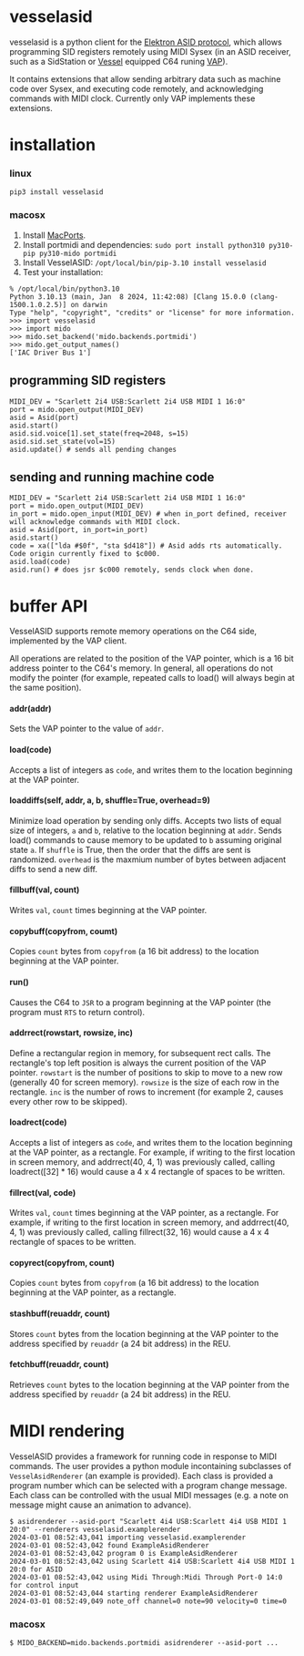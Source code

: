 # vesselasid

vesselasid is a python client for the [Elektron ASID protocol](http://paulus.kapsi.fi/asid_protocol.txt), which allows programming SID registers remotely using MIDI Sysex (in an ASID receiver, such as a SidStation or [Vessel](https://github.com/anarkiwi/vessel) equipped C64 runing [VAP](https://github.com/anarkiwi/vap)).

It contains extensions that allow sending arbitrary data such as machine code over Sysex, and executing code remotely, and acknowledging commands with MIDI clock. Currently only VAP implements these extensions.

# installation

### linux

```
pip3 install vesselasid
```

### macosx

1. Install [MacPorts](https://www.macports.org/install.php).
2. Install portmidi and dependencies: ```sudo port install python310 py310-pip py310-mido portmidi```
3. Install VesselASID: ```/opt/local/bin/pip-3.10 install vesselasid```
4. Test your installation:
```
% /opt/local/bin/python3.10                 
Python 3.10.13 (main, Jan  8 2024, 11:42:08) [Clang 15.0.0 (clang-1500.1.0.2.5)] on darwin
Type "help", "copyright", "credits" or "license" for more information.
>>> import vesselasid
>>> import mido
>>> mido.set_backend('mido.backends.portmidi')
>>> mido.get_output_names()
['IAC Driver Bus 1']
````

## programming SID registers

```
MIDI_DEV = "Scarlett 2i4 USB:Scarlett 2i4 USB MIDI 1 16:0"
port = mido.open_output(MIDI_DEV)
asid = Asid(port)
asid.start()
asid.sid.voice[1].set_state(freq=2048, s=15)
asid.sid.set_state(vol=15)
asid.update() # sends all pending changes
```

## sending and running machine code

```
MIDI_DEV = "Scarlett 2i4 USB:Scarlett 2i4 USB MIDI 1 16:0"
port = mido.open_output(MIDI_DEV)
in_port = mido.open_input(MIDI_DEV) # when in_port defined, receiver will acknowledge commands with MIDI clock.
asid = Asid(port, in_port=in_port)
asid.start()
code = xa(["lda #$0f", "sta $d418"]) # Asid adds rts automatically. Code origin currently fixed to $c000.
asid.load(code)
asid.run() # does jsr $c000 remotely, sends clock when done.
```

# buffer API

VesselASID supports remote memory operations on the C64 side, implemented by the VAP client.

All operations are related to the position of the VAP pointer, which is a 16 bit address pointer to the C64's memory.
In general, all operations do not modify the pointer (for example, repeated calls to load() will always begin at the
same position).

#### addr(addr)

Sets the VAP pointer to the value of ```addr```.

#### load(code)

Accepts a list of integers as ```code```, and writes them to the location beginning at the VAP pointer.

#### loaddiffs(self, addr, a, b, shuffle=True, overhead=9)

Minimize load operation by sending only diffs.  Accepts two lists of equal size of integers, ```a``` and ```b```,
relative to the location beginning at ```addr```. Sends load() commands to cause memory to be updated to ```b``` 
assuming original state ```a```. If ```shuffle``` is True, then the order that the diffs are sent is randomized. 
```overhead``` is the maxmium number of bytes between adjacent diffs to send a new diff.

#### fillbuff(val, count)

Writes ```val```, ```count``` times beginning at the VAP pointer.

#### copybuff(copyfrom, coumt)

Copies ```count``` bytes from ```copyfrom``` (a 16 bit address) to the location beginning at the VAP pointer.

#### run()

Causes the C64 to ```JSR``` to a program beginning at the VAP pointer (the program must ```RTS``` to return control).

#### addrrect(rowstart, rowsize, inc)

Define a rectangular region in memory, for subsequent rect calls. The rectangle's top left position is always
the current position of the VAP pointer. ```rowstart``` is the number of positions to skip to move to a new row (generally
40 for screen memory). ```rowsize``` is the size of each row in the rectangle. ```inc``` is the number of rows to
increment (for example 2, causes every other row to be skipped).

#### loadrect(code)

Accepts a list of integers as ```code```, and writes them to the location beginning at the VAP pointer, as a rectangle.
For example, if writing to the first location in screen memory, and addrrect(40, 4, 1) was previously called, calling
loadrect([32] * 16) would cause a 4 x 4 rectangle of spaces to be written.

#### fillrect(val, code)

Writes ```val```, ```count``` times beginning at the VAP pointer, as a rectangle. For example, if writing to the first
location in screen memory, and addrrect(40, 4, 1) was previously called, calling fillrect(32, 16) would cause a 
4 x 4 rectangle of spaces to be written.

#### copyrect(copyfrom, count)

Copies ```count``` bytes from ```copyfrom``` (a 16 bit address) to the location beginning at the VAP pointer,
as a rectangle.

#### stashbuff(reuaddr, count)

Stores ```count``` bytes from the location beginning at the VAP pointer to the address specified by ```reuaddr``` (a 24 bit address) in the REU.

#### fetchbuff(reuaddr, count)

Retrieves ```count``` bytes to the location beginning at the VAP pointer from the address specified by ```reuaddr``` (a 24 bit address) in the REU.

# MIDI rendering

VesselASID provides a framework for running code in response to MIDI commands. The user provides a python module incontaining subclasses of
```VesselAsidRenderer``` (an example is provided). Each class is provided a program number which can be selected with a program change message.
Each class can be controlled with the usual MIDI messages (e.g. a note on message might cause an animation to advance).

```
$ asidrenderer --asid-port "Scarlett 4i4 USB:Scarlett 4i4 USB MIDI 1 20:0" --renderers vesselasid.examplerender
2024-03-01 08:52:43,041 importing vesselasid.examplerender
2024-03-01 08:52:43,042 found ExampleAsidRenderer
2024-03-01 08:52:43,042 program 0 is ExampleAsidRenderer
2024-03-01 08:52:43,042 using Scarlett 4i4 USB:Scarlett 4i4 USB MIDI 1 20:0 for ASID
2024-03-01 08:52:43,042 using Midi Through:Midi Through Port-0 14:0 for control input
2024-03-01 08:52:43,044 starting renderer ExampleAsidRenderer
2024-03-01 08:52:49,049 note_off channel=0 note=90 velocity=0 time=0
```

### macosx

```
$ MIDO_BACKEND=mido.backends.portmidi asidrenderer --asid-port ...
````




